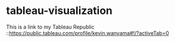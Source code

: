 # tableau-visualization
This is a link to my Tableau Republic ::https://public.tableau.com/profile/kevin.wanyama#!/?activeTab=0
